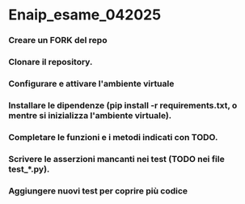 # Enaip_esame_042025

### Creare un FORK del repo
### Clonare il repository.
### Configurare e attivare l'ambiente virtuale
### Installare le dipendenze (pip install -r requirements.txt, o mentre si inizializza l'ambiente virtuale).
### Completare le funzioni e i metodi indicati con TODO.
### Scrivere le asserzioni mancanti nei test (TODO nei file test_*.py).
### Aggiungere nuovi test per coprire più codice
